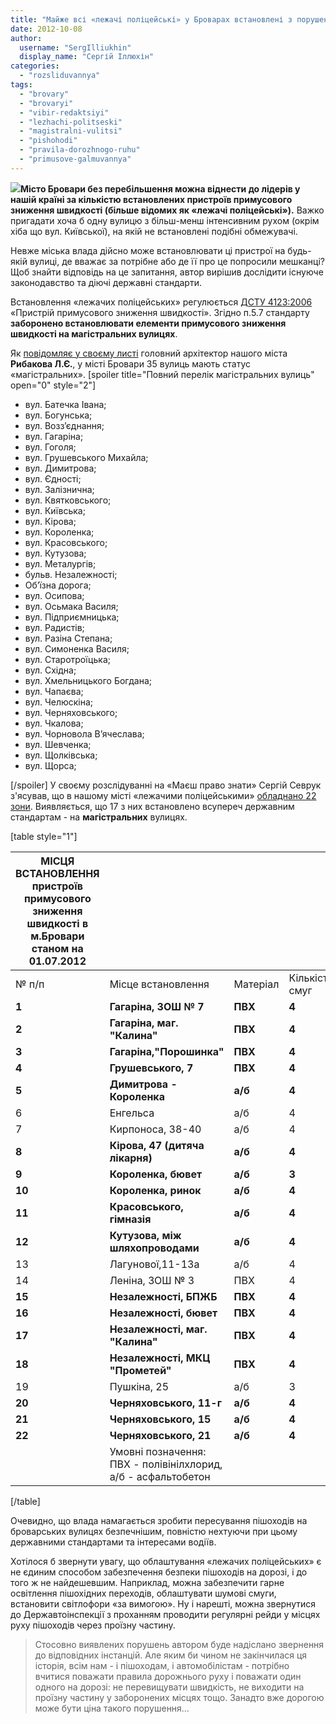 ```yaml
---
title: "Майже всі «лежачі поліцейські» у Броварах встановлені з порушенням ДСТУ"
date: 2012-10-08
author: 
  username: "SergIlliukhin"
  display_name: "Сергій Іллюхін"
categories: 
  - "rozsliduvannya"
tags: 
  - "brovary"
  - "brovaryi"
  - "vibir-redaktsiyi"
  - "lezhachi-politseski"
  - "magistralni-vulitsi"
  - "pishohodi"
  - "pravila-dorozhnogo-ruhu"
  - "primusove-galmuvannya"
---
```


[![](https://mpz.brovary.org/wp-content/uploads/2012/10/1337932100_lezhachie-policeyskie.jpg)](https://mpz.brovary.org/wp-content/uploads/2012/10/1337932100_lezhachie-policeyskie.jpg)**Місто Бровари без перебільшення можна віднести до лідерів у нашій країні за кількістю встановлених пристроїв примусового зниження швидкості (більше відомих як «лежачі поліцейські»).** Важко пригадати хоча б одну вулицю з більш-менш інтенсивним рухом (окрім хіба що вул. Київської), на якій не встановлені подібні обмежувачі.

Невже міська влада дійсно може встановлювати ці пристрої на будь-якій вулиці, де вважає за потрібне або де її про це попросили мешканці? Щоб знайти відповідь на це запитання, автор вирішив дослідити існуюче законодавство та діючі державні стандарти.

Встановлення «лежачих поліцейських» регулюється [ДСТУ 4123:2006](https://mpz.brovary.org/wp-content/uploads/2012/10/dstu_4123_2006.pdf) «Пристрій примусового зниження швидкості». Згідно п.5.7 стандарту **заборонено встановлювати елементи примусового зниження швидкості на магістральних вулицях**.

Як [повідомляє у своєму листі](https://mpz.brovary.org/wp-content/uploads/2012/10/Perelik-magistralnih-vulits.jpg) головний архітектор нашого міста **Рибакова Л.Є.**, у місті Бровари 35 вулиць мають статус «магістральних». \[spoiler title="Повний перелік магістральних вулиць" open="0" style="2"\]

- вул. Батечка Івана;
- вул. Богунська;
- вул. Возз’єднання;
- вул. Гагаріна;
- вул. Гоголя;
- вул. Грушевського Михайла;
- вул. Димитрова;
- вул. Єдності;
- вул. Залізнична;
- вул. Квятковського;
- вул. Київська;
- вул. Кірова;
- вул. Короленка;
- вул. Красовського;
- вул. Кутузова;
- вул. Металургів;
- бульв. Незалежності;
- Об’їзна дорога;
- вул. Осипова;
- вул. Осьмака Василя;
- вул. Підприємницька;
- вул. Радистів;
- вул. Разіна Степана;
- вул. Симоненка Василя;
- вул. Старотроїцька;
- вул. Східна;
- вул. Хмельницького Богдана;
- вул. Чапаєва;
- вул. Челюскіна;
- вул. Черняховського;
- вул. Чкалова;
- вул. Чорновола В’ячеслава;
- вул. Шевченка;
- вул. Щолківська;
- вул. Щорса;

\[/spoiler\] У своєму розслідуванні на «Маєш право знати» Сергій Севрук з'ясував, що в нашому місті «лежачими поліцейськими» [обладнано 22 зони](https://mpz.brovary.org/na-86-lezhachih-politseyskih-u-brovarah-vitracheno-mayzhe-830-tis-grn/). Виявляється, що 17 з них встановлено всупереч державним стандартам - на **магістральних** вулицях.

\[table style="1"\]

|   МІСЦЯ ВСТАНОВЛЕННЯ пристроїв примусового зниження швидкості в м.Бровари станом на 01.07.2012   |  |  |  |
| --- | --- | --- | --- |
|   № п/п   |   Місце встановлення   |   Матеріал   |   Кількість смуг   |
|   **1**   |   **Гагаріна, ЗОШ № 7**   |   **ПВХ**   |   **4**   |
|   **2**   |   **Гагаріна, маг. "Калина"**   |   **ПВХ**   |   **4**   |
|   **3**   |   **Гагаріна,"Порошинка"**   |   **ПВХ**   |   **4**   |
|   **4**   | **Грушевського, 7** |   **ПВХ**   |   **4**   |
|   **5**   | **Димитрова - Короленка** |   **а/б**   |   **4**   |
|   6   | Енгельса |   а/б   |   4   |
|   7   | Кирпоноса, 38-40 |   а/б   |   4   |
|   **8**   | **Кірова, 47 (дитяча лікарня)** |   **а/б**   |   **4**   |
|   **9**   | **Короленка, бювет** |   **а/б**   |   **3**   |
|   **10**   | **Короленка, ринок** |   **а/б**   |   **4**   |
|   **11**   | **Красовського, гімназія** |   **а/б**   |   **4**   |
|   **12**   | **Кутузова, між шляхопроводами** |   **а/б**   |   **4**   |
|   13   | Лагунової,11-13а |   а/б   |   4   |
|   14   | Леніна, ЗОШ № 3 |   ПВХ   |   4   |
|   **15**   | **Незалежності, БПЖБ** |   **ПВХ**   |   **4**   |
|   **16**   | **Незалежності, бювет** |   **ПВХ**   |   **4**   |
|   **17**   | **Незалежності, маг. "Калина"** |   **ПВХ**   |   **4**   |
|   **18**   | **Незалежності, МКЦ "Прометей"** |   **ПВХ**   |   **4**   |
|   19   | Пушкіна, 25 |   а/б   |   3   |
|   **20**   | **Черняховського, 11-г** |   **а/б**   |   **4**   |
|   **21**   | **Черняховського, 15** |   **а/б**   |   **4**   |
|   **22**   | **Черняховського, 21** |   **а/б**   |   **4**   |
|  |   Умовні позначення: ПВХ - полівінілхлорид, а/б - асфальтобетон   |  |  |

\[/table\]

Очевидно, що влада намагається зробити пересування пішоходів на броварських вулицях безпечнішим, повністю нехтуючи при цьому державними стандартами та інтересами водіїв.

Хотілося б звернути увагу, що облаштування «лежачих поліцейських» є не єдиним способом забезпечення безпеки пішоходів на дорозі, і до того ж не найдешевшим. Наприклад, можна забезпечити гарне освітлення пішохідних переходів, облаштувати шумові смуги, встановити світлофори «за вимогою». Ну і нарешті, можна звернутися до Державтоінспекції з проханням проводити регулярні рейди у місцях руху пішоходів через проїзну частину.

> Стосовно виявлених порушень автором буде надіслано звернення до відповідних інстанцій. Але яким би чином не закінчилася ця історія, всім нам - і пішоходам, і автомобілістам - потрібно вчитися поважати правила дорожнього руху і поважати один одного на дорозі: не перевищувати швидкість, не виходити на проїзну частину у заборонених місцях тощо. Занадто вже дорогою може бути ціна такого порушення…
